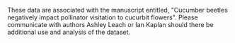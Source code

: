 These data are associated with the manuscript entitled, "Cucumber beetles negatively impact pollinator visitation to cucurbit flowers". Please communicate with authors Ashley Leach or Ian Kaplan should there be additional use and analysis of the dataset. 

